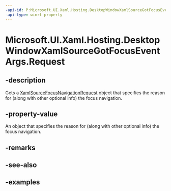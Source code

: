 ```yaml
---
-api-id: P:Microsoft.UI.Xaml.Hosting.DesktopWindowXamlSourceGotFocusEventArgs.Request
-api-type: winrt property
---
```


# Microsoft.UI.Xaml.Hosting.DesktopWindowXamlSourceGotFocusEventArgs.Request

<!--
public Microsoft.UI.Xaml.Hosting.XamlSourceFocusNavigationRequest Request { get; }
-->

## -description

Gets a [XamlSourceFocusNavigationRequest](xamlsourcefocusnavigationrequest.md) object that specifies the reason for (along with other optional info) the focus navigation.

## -property-value

An object that specifies the reason for (along with other optional info) the focus navigation.

## -remarks

## -see-also

## -examples

